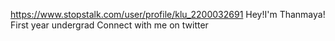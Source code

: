 https://www.stopstalk.com/user/profile/klu_2200032691
Hey!I'm Thanmaya!
First year undergrad
Connect with me on twitter


